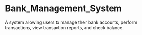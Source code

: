 # Bank_Management_System
A system allowing users to manage their bank accounts, perform transactions, view transaction reports, and check balance. 
